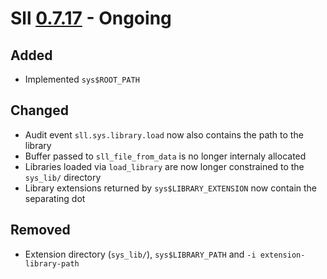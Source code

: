 # Sll [0.7.17] - Ongoing

## Added

- Implemented `sys$ROOT_PATH`

## Changed

- Audit event `sll.sys.library.load` now also contains the path to the library
- Buffer passed to `sll_file_from_data` is no longer internaly allocated
- Libraries loaded via `load_library` are now longer constrained to the `sys_lib/` directory
- Library extensions returned by `sys$LIBRARY_EXTENSION` now contain the separating dot

## Removed

- Extension directory (`sys_lib/`), `sys$LIBRARY_PATH` and `-i extension-library-path`

[0.7.17]: https://github.com/sl-lang/sll/compare/sll-v0.7.16...main
